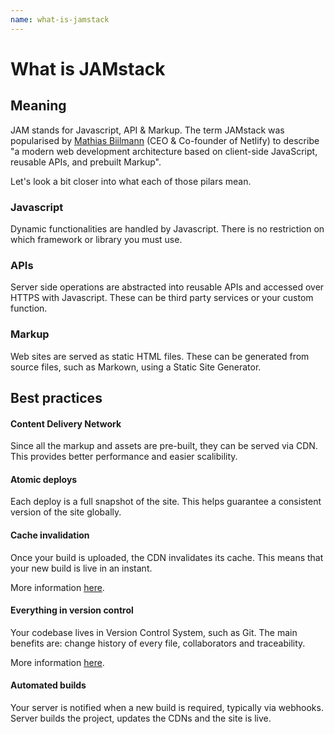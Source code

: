 ```yaml
---
name: what-is-jamstack
---
```


# What is JAMstack

## Meaning

JAM stands for Javascript, API & Markup. The term JAMstack was popularised by [Mathias Biilmann](https://twitter.com/biilmann) (CEO & Co-founder of Netlify) to describe "a modern web development architecture based on client-side JavaScript, reusable APIs, and prebuilt Markup".

Let's look a bit closer into what each of those pilars mean.

### Javascript

Dynamic functionalities are handled by Javascript. There is no restriction on which framework or library you must use.

### APIs

Server side operations are abstracted into reusable APIs and accessed over HTTPS with Javascript. These can be third party services or your custom function.

### Markup

Web sites are served as static HTML files. These can be generated from source files, such as Markown, using a Static Site Generator.

## Best practices

#### Content Delivery Network

Since all the markup and assets are pre-built, they can be served via CDN. This provides better performance and easier scalibility.

#### Atomic deploys

Each deploy is a full snapshot of the site. This helps guarantee a consistent version of the site globally.

#### Cache invalidation

Once your build is uploaded, the CDN invalidates its cache. This means that your new build is live in an instant.

More information [here](https://www.netlify.com/blog/2015/09/11/instant-cache-invalidation/).

#### Everything in version control

Your codebase lives in Version Control System, such as Git. The main benefits are: change history of every file, collaborators and traceability.

More information [here](https://www.atlassian.com/git/tutorials/what-is-version-control).

#### Automated builds

Your server is notified when a new build is required, typically via webhooks. Server builds the project, updates the CDNs and the site is live.
